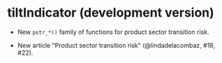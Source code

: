 # tiltIndicator (development version)

* New `pstr_*()` family of functions for product sector transition risk.

* New article "Product sector transition risk" (@lindadelacombaz, #18, #22).

